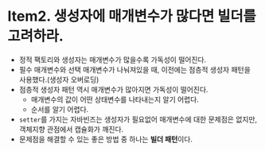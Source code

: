 # Item2. 생성자에 매개변수가 많다면 빌더를 고려하라.
- 정적 팩토리와 생성자는 매개변수가 많을수록 가독성이 떨어진다.
- 필수 매개변수와 선택 매개변수가 나눠져있을 때, 이전에는 점층적 생성자 패턴을 사용했다.(생성자 오버로딩)
- 점층적 생성자 패턴 역시 매개변수가 많아지면 가독성이 떨어진다.
    - 매개변수의 값이 어떤 상태변수를 나타내는지 알기 어렵다.
    - 순서를 알기 어렵다.
- `setter`를 가지는 자바빈즈는 생성자가 필요없어 매개변수에 대한 문제점은 없지만, 객체지향 관점에서 캡슐화가 깨진다.
- 문제점을 해결할 수 있는 좋은 방법 중 하나는 **빌더 패턴**이다.